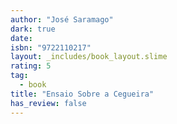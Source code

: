 ```yaml
---
author: "José Saramago"
dark: true
date: 
isbn: "9722110217"
layout: _includes/book_layout.slime
rating: 5
tag:
  - book
title: "Ensaio Sobre a Cegueira"
has_review: false
---
```



